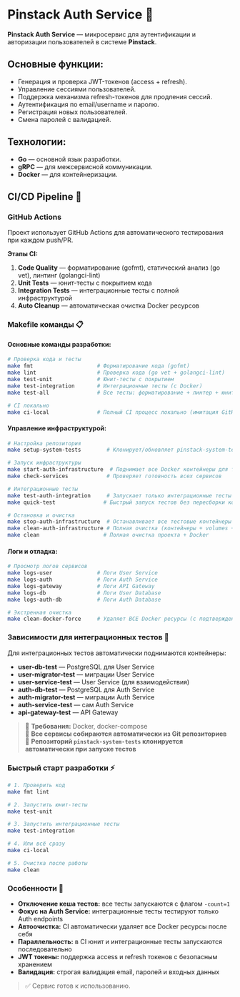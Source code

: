 # Pinstack Auth Service 🚪

**Pinstack Auth Service** — микросервис для аутентификации и авторизации пользователей в системе **Pinstack**.

## Основные функции:
- Генерация и проверка JWT-токенов (access + refresh).
- Управление сессиями пользователей.
- Поддержка механизма refresh-токенов для продления сессий.
- Аутентификация по email/username и паролю.
- Регистрация новых пользователей.
- Смена паролей с валидацией.

## Технологии:
- **Go** — основной язык разработки.
- **gRPC** — для межсервисной коммуникации.
- **Docker** — для контейнеризации.

## CI/CD Pipeline 🚀

### GitHub Actions
Проект использует GitHub Actions для автоматического тестирования при каждом push/PR.

**Этапы CI:**
1. **Code Quality** — форматирование (gofmt), статический анализ (go vet), линтинг (golangci-lint)
2. **Unit Tests** — юнит-тесты с покрытием кода
3. **Integration Tests** — интеграционные тесты с полной инфраструктурой 
4. **Auto Cleanup** — автоматическая очистка Docker ресурсов

### Makefile команды 📋

#### Основные команды разработки:
```bash
# Проверка кода и тесты
make fmt                    # Форматирование кода (gofmt)
make lint                   # Проверка кода (go vet + golangci-lint)
make test-unit              # Юнит-тесты с покрытием
make test-integration       # Интеграционные тесты (с Docker)
make test-all               # Все тесты: форматирование + линтер + юнит + интеграционные

# CI локально
make ci-local               # Полный CI процесс локально (имитация GitHub Actions)
```

#### Управление инфраструктурой:
```bash
# Настройка репозитория
make setup-system-tests        # Клонирует/обновляет pinstack-system-tests репозиторий

# Запуск инфраструктуры
make start-auth-infrastructure  # Поднимает все Docker контейнеры для тестов
make check-services            # Проверяет готовность всех сервисов

# Интеграционные тесты
make test-auth-integration     # Запускает только интеграционные тесты
make quick-test               # Быстрый запуск тестов без пересборки контейнеров

# Остановка и очистка
make stop-auth-infrastructure  # Останавливает все тестовые контейнеры
make clean-auth-infrastructure # Полная очистка (контейнеры + volumes + образы)
make clean                    # Полная очистка проекта + Docker
```

#### Логи и отладка:
```bash
# Просмотр логов сервисов
make logs-user              # Логи User Service
make logs-auth              # Логи Auth Service  
make logs-gateway           # Логи API Gateway
make logs-db                # Логи User Database
make logs-auth-db           # Логи Auth Database

# Экстренная очистка
make clean-docker-force     # Удаляет ВСЕ Docker ресурсы (с подтверждением)
```

### Зависимости для интеграционных тестов 🐳

Для интеграционных тестов автоматически поднимаются контейнеры:
- **user-db-test** — PostgreSQL для User Service
- **user-migrator-test** — миграции User Service  
- **user-service-test** — User Service (для взаимодействия)
- **auth-db-test** — PostgreSQL для Auth Service
- **auth-migrator-test** — миграции Auth Service
- **auth-service-test** — сам Auth Service
- **api-gateway-test** — API Gateway

> 📍 **Требования:** Docker, docker-compose  
> 🚀 **Все сервисы собираются автоматически из Git репозиториев**  
> 🔄 **Репозиторий `pinstack-system-tests` клонируется автоматически при запуске тестов**

### Быстрый старт разработки ⚡

```bash
# 1. Проверить код
make fmt lint

# 2. Запустить юнит-тесты
make test-unit

# 3. Запустить интеграционные тесты
make test-integration

# 4. Или всё сразу
make ci-local

# 5. Очистка после работы
make clean
```

### Особенности 🔧

- **Отключение кеша тестов:** все тесты запускаются с флагом `-count=1`
- **Фокус на Auth Service:** интеграционные тесты тестируют только Auth endpoints
- **Автоочистка:** CI автоматически удаляет все Docker ресурсы после себя
- **Параллельность:** в CI юнит и интеграционные тесты запускаются последовательно
- **JWT токены:** поддержка access и refresh токенов с безопасным хранением
- **Валидация:** строгая валидация email, паролей и входных данных

> ✅ Сервис готов к использованию.
